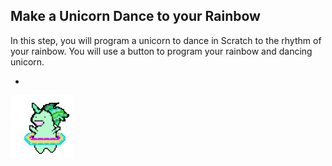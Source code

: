 ## Make a Unicorn Dance to your Rainbow

In this step, you will program a unicorn to dance in Scratch to the rhythm of your rainbow.
You will use a button to program your rainbow and dancing unicorn.

+

![Dancing Unicorn Gif](images/udancefinalcopy.gif)
